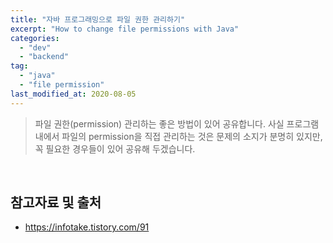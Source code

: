 ```yaml
---
title: "자바 프로그래밍으로 파일 권한 관리하기"
excerpt: "How to change file permissions with Java"
categories:
  - "dev"
  - "backend"
tag:
  - "java"
  - "file permission"
last_modified_at: 2020-08-05
---
```


> 파일 권한(permission) 관리하는 좋은 방법이 있어 공유합니다. 사실 프로그램 내에서 파일의 permission을 직접 관리하는 것은 문제의 소지가 분명히 있지만, 꼭 필요한 경우들이 있어 공유해 두겠습니다.



<br/>

## 참고자료 및 출처

- https://infotake.tistory.com/91